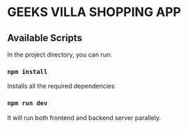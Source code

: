 # GEEKS VILLA SHOPPING APP

## Available Scripts

In the project directory, you can run:

### `npm install`

Installs all the required dependencies

### `npm run dev`

It will run both frontend and backend server parallely.